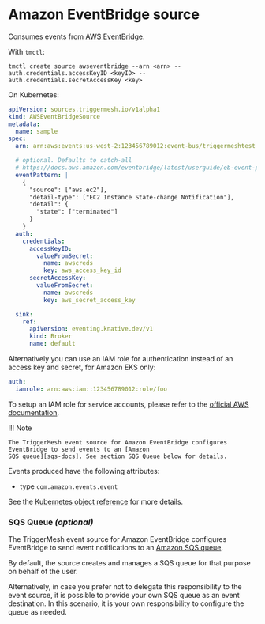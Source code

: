 # Amazon EventBridge source

Consumes events from [AWS EventBridge](https://aws.amazon.com/eventbridge/).

With `tmctl`:

```
tmctl create source awseventbridge --arn <arn> --auth.credentials.accessKeyID <keyID> --auth.credentials.secretAccessKey <key>
```

On Kubernetes:

```yaml
apiVersion: sources.triggermesh.io/v1alpha1
kind: AWSEventBridgeSource
metadata:
  name: sample
spec:
  arn: arn:aws:events:us-west-2:123456789012:event-bus/triggermeshtest

  # optional. Defaults to catch-all
  # https://docs.aws.amazon.com/eventbridge/latest/userguide/eb-event-patterns.html
  eventPattern: |
    {
      "source": ["aws.ec2"],
      "detail-type": ["EC2 Instance State-change Notification"],
      "detail": {
        "state": ["terminated"]
      }
    }
  auth:
    credentials:
      accessKeyID:
        valueFromSecret:
          name: awscreds
          key: aws_access_key_id
      secretAccessKey:
        valueFromSecret:
          name: awscreds
          key: aws_secret_access_key

  sink:
    ref:
      apiVersion: eventing.knative.dev/v1
      kind: Broker
      name: default
```

Alternatively you can use an IAM role for authentication instead of an access key and secret, for Amazon EKS only:

```yaml
auth:
  iamrole: arn:aws:iam::123456789012:role/foo
```

To setup an IAM role for service accounts, please refer to the [official AWS documentation](https://docs.aws.amazon.com/eks/latest/userguide/iam-roles-for-service-accounts.html).

!!! Note

    The TriggerMesh event source for Amazon EventBridge configures EventBridge to send events to an [Amazon
    SQS queue][sqs-docs]. See section SQS Queue below for details.

Events produced have the following attributes:

* type `com.amazon.events.event`

See the [Kubernetes object reference](../../reference/sources/#sources.triggermesh.io/v1alpha1.AWSEventBridgeSource) for more details.

### SQS Queue _(optional)_

The TriggerMesh event source for Amazon EventBridge configures EventBridge to send event notifications to an [Amazon
SQS queue][sqs-docs].

By default, the source creates and manages a SQS queue for that purpose on behalf of the user.

Alternatively, in case you prefer not to delegate this responsibility to the event source, it is possible to provide
your own SQS queue as an event destination. In this scenario, it is your own responsibility to configure the queue as needed.

[sqs-docs]: https://docs.aws.amazon.com/AWSSimpleQueueService/latest/SQSDeveloperGuide/welcome.html

